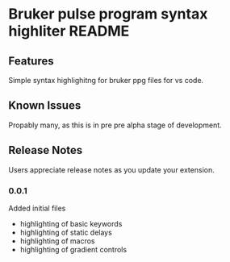 # Bruker pulse program syntax highliter README



## Features

Simple syntax highlighitng for bruker ppg files for vs code.



## Known Issues

Propably many, as this is in pre pre alpha stage of development.

## Release Notes

Users appreciate release notes as you update your extension.

### 0.0.1

Added initial files
* highlighting of basic keywords
* highlighting of static delays
* highlighting of macros
* highlighting of gradient controls





